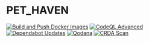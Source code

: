 # PET_HAVEN
[![Build and Push Docker Images](https://github.com/nongtiensonpro/PET_HAVEN/actions/workflows/docker-image.yml/badge.svg)](https://github.com/nongtiensonpro/PET_HAVEN/actions/workflows/docker-image.yml)
[![CodeQL Advanced](https://github.com/nongtiensonpro/PET_HAVEN/actions/workflows/codeql.yml/badge.svg)](https://github.com/nongtiensonpro/PET_HAVEN/actions/workflows/codeql.yml)
[![Dependabot Updates](https://github.com/nongtiensonpro/PET_HAVEN/actions/workflows/dependabot/dependabot-updates/badge.svg)](https://github.com/nongtiensonpro/PET_HAVEN/actions/workflows/dependabot/dependabot-updates)
[![Qodana](https://github.com/nongtiensonpro/PET_HAVEN/actions/workflows/qodana_code_quality.yml/badge.svg)](https://github.com/nongtiensonpro/PET_HAVEN/actions/workflows/qodana_code_quality.yml)
[![CRDA Scan](https://github.com/nongtiensonpro/PET_HAVEN/actions/workflows/crda.yml/badge.svg)](https://github.com/nongtiensonpro/PET_HAVEN/actions/workflows/crda.yml)
